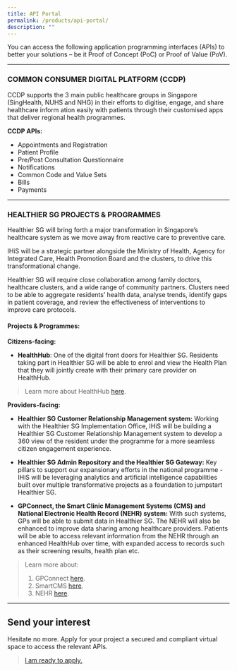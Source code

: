 ```yaml
---
title: API Portal
permalink: /products/api-portal/
description: ""
---
```

You can access the following application programming interfaces (APIs) to better your solutions – be it Proof of Concept (PoC) or Proof of Value (PoV).


---
### COMMON CONSUMER DIGITAL PLATFORM (CCDP)

CCDP supports the 3 main public healthcare groups in Singapore (SingHealth, NUHS and NHG) in their efforts to digitise, engage, and share healthcare inform ation easily with patients through their customised apps that deliver regional health programmes.  
 
**CCDP APIs:**
* Appointments and Registration
* Patient Profile
* Pre/Post Consultation Questionnaire
* Notifications
* Common Code and Value Sets
* Bills
* Payments

---
### HEALTHIER SG PROJECTS & PROGRAMMES

Healthier SG will bring forth a major transformation in Singapore’s healthcare system as we move away from reactive care to preventive care. 

IHiS will be a strategic partner alongside the Ministry of Health, Agency for Integrated Care, Health Promotion Board and the clusters, to drive this transformational change.  

Healthier SG will require close collaboration among family doctors, healthcare clusters, and a wide range of community partners. Clusters need to be able to aggregate residents’ health data, analyse trends, identify gaps in patient coverage, and review the effectiveness of interventions to improve care protocols. 
  

#### **Projects & Programmes:**

**Citizens-facing:**

* **HealthHub**: One of the digital front doors for Healthier SG. Residents taking part in Healthier SG will be able to enrol and view the Health Plan that they will jointly create with their primary care provider on HealthHub. 
>Learn more about HealthHub [here](https://www.ihis.com.sg/Project_Showcase/Mobile_Applications/Pages/HealthHub.aspx).

**Providers-facing:**

* **Healthier SG Customer Relationship Management system:** Working with the Healthier SG Implementation Office, IHiS will be building a Healthier SG Customer Relationship Management system to develop a 360 view of the resident under the programme for a more seamless citizen engagement experience.  

* **Healthier SG Admin Repository and the Healthier SG Gateway:** Key pillars to support our expansionary efforts in the national programme - IHiS will be leveraging analytics and artificial intelligence capabilities built over multiple transformative projects as a foundation to jumpstart Healthier SG. 

* **GPConnect, the Smart Clinic Management Systems (CMS) and National Electronic Health Record (NEHR) system:** With such systems, GPs will be able to submit data in Healthier SG. The NEHR will also be enhanced to improve data sharing among healthcare providers. Patients will be able to access relevant information from the NEHR through an enhanced HealthHub over time, with expanded access to records such as their screening results, health plan etc. 
>Learn more about: 
>1. GPConnect [here](https://www.ihis.com.sg/gpc).
>2. SmartCMS [here](https://www.ihis.com.sg/SmartCMS_Programme).
>3. NEHR [here](https://www.ihis.com.sg/nehr). 


---
## Send your interest
Hesitate no more. Apply for your project a secured and compliant virtual space to access the relevant APIs. 
>[I am ready to apply.](https://form.gov.sg/642539935e0f740012df522b)